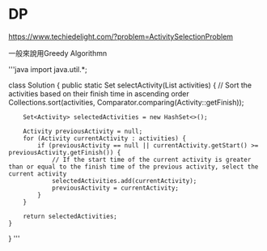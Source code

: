 # DP
https://www.techiedelight.com/?problem=ActivitySelectionProblem

一般來說用Greedy Algorithmn

'''java
import java.util.*;

class Solution {
    public static Set<Activity> selectActivity(List<Activity> activities) {
        // Sort the activities based on their finish time in ascending order
        Collections.sort(activities, Comparator.comparing(Activity::getFinish));

        Set<Activity> selectedActivities = new HashSet<>();

        Activity previousActivity = null;
        for (Activity currentActivity : activities) {
            if (previousActivity == null || currentActivity.getStart() >= previousActivity.getFinish()) {
                // If the start time of the current activity is greater than or equal to the finish time of the previous activity, select the current activity
                selectedActivities.add(currentActivity);
                previousActivity = currentActivity;
            }
        }

        return selectedActivities;
    }
}
'''
